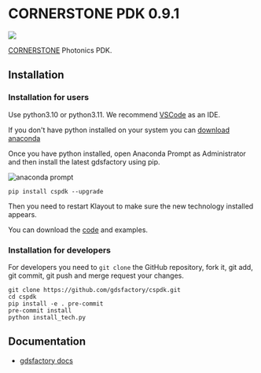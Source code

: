 # CORNERSTONE PDK 0.9.1

![](https://i.imgur.com/V5Ukc6j.png)

[CORNERSTONE](https://www.cornerstone.sotonfab.co.uk/) Photonics PDK.

## Installation

### Installation for users

Use python3.10 or python3.11. We recommend [VSCode](https://code.visualstudio.com/) as an IDE.

If you don't have python installed on your system you can [download anaconda](https://www.anaconda.com/download/)

Once you have python installed, open Anaconda Prompt as Administrator and then install the latest gdsfactory using pip.

![anaconda prompt](https://i.imgur.com/eKk2bbs.png)
```
pip install cspdk --upgrade
```

Then you need to restart Klayout to make sure the new technology installed appears.

You can download the [code](https://github.com/gdsfactory/cspdk/archive/refs/heads/main.zip) and examples.

### Installation for developers

For developers you need to `git clone` the GitHub repository, fork it, git add, git commit, git push and merge request your changes.

```
git clone https://github.com/gdsfactory/cspdk.git
cd cspdk
pip install -e . pre-commit
pre-commit install
python install_tech.py
```

## Documentation

- [gdsfactory docs](https://gdsfactory.github.io/gdsfactory/)
